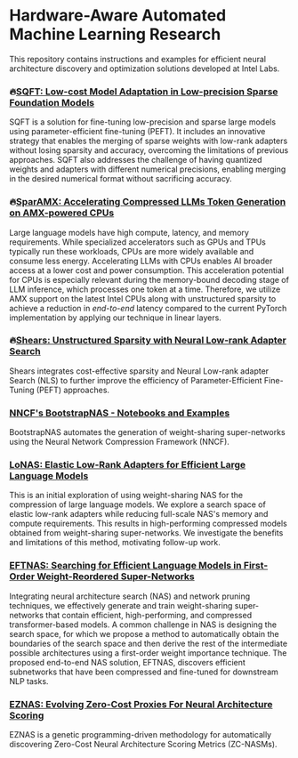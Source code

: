 # Hardware-Aware Automated Machine Learning Research

This repository contains instructions and examples for efficient neural architecture discovery and optimization solutions developed at Intel Labs. 

### :fire:[SQFT: Low-cost Model Adaptation in Low-precision Sparse Foundation Models](./SQFT/README.md)

SQFT is a solution for fine-tuning low-precision and sparse large models using parameter-efficient fine-tuning (PEFT). It includes an innovative strategy that enables the merging of sparse weights with low-rank adapters without losing sparsity and accuracy, overcoming the limitations of previous approaches. SQFT also addresses the challenge of having quantized weights and adapters with different numerical precisions, enabling merging in the desired numerical format without sacrificing accuracy.

### :fire:[SparAMX: Accelerating Compressed LLMs Token Generation on AMX-powered CPUs](./SparAMX/README.md)

Large language models have high compute, latency, and memory requirements. While specialized accelerators such as GPUs and TPUs typically run these workloads, CPUs are more widely available and consume less energy. Accelerating LLMs with CPUs enables AI broader access at a lower cost and power consumption. This acceleration potential for CPUs is especially relevant during the memory-bound decoding stage of LLM inference, which processes one token at a time. Therefore, we utilize AMX support on the latest Intel CPUs along with unstructured sparsity to achieve a reduction in _end-to-end_ latency compared to the current PyTorch implementation by applying our technique in linear layers. 


### :fire:[Shears: Unstructured Sparsity with Neural Low-rank Adapter Search](./Shears/README.md) 

Shears integrates cost-effective
sparsity and Neural Low-rank adapter
Search (NLS) to  further improve the efficiency of Parameter-Efficient Fine-Tuning (PEFT) approaches. 



### [NNCF's BootstrapNAS - Notebooks and Examples](./BootstrapNAS/README.md) 

BootstrapNAS automates the generation of weight-sharing super-networks using the Neural Network Compression Framework (NNCF). 

### [LoNAS: Elastic Low-Rank Adapters for Efficient Large Language Models](./LoNAS/README.md) 

This is an initial exploration of using weight-sharing NAS for the compression of large language models. We explore a search space of elastic low-rank adapters while reducing full-scale NAS's memory and compute requirements. This results in high-performing compressed models obtained from weight-sharing super-networks. We investigate the benefits and limitations of this method, motivating follow-up work.

### [EFTNAS: Searching for Efficient Language Models in First-Order Weight-Reordered Super-Networks](./EFTNAS/README.md)

Integrating neural architecture search (NAS) and network pruning techniques, we effectively generate and train
weight-sharing super-networks that contain efficient, high-performing, and compressed transformer-based models.
A common challenge in NAS is designing the search space, for which we propose a method to automatically
obtain the boundaries of the search space and then derive the rest of the intermediate possible architectures using
a first-order weight importance technique. The proposed end-to-end NAS solution, EFTNAS, discovers efficient
subnetworks that have been compressed and fine-tuned for downstream NLP tasks.

### [EZNAS: Evolving Zero-Cost Proxies For Neural Architecture Scoring](./EZNAS/README.md) 

EZNAS is a genetic programming-driven methodology for automatically discovering Zero-Cost Neural Architecture Scoring Metrics (ZC-NASMs).

